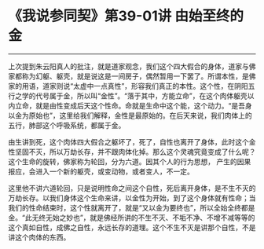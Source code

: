 # 《我说参同契》第39-01讲 由始至终的金

------

上次提到朱云阳真人的批注，就是道家观念，我们这个四大假合的身体，道家与佛家都称为幻躯、躯壳，就是说这是一间房子，偶然暂用一下罢了。所谓本性，是佛家的用语，道家则说“太虚中一点真性”，形容我们真正的本性。这个性，在阴阳五行之学的代号属于金，所以叫“金性”。“落于其中，方能立命”，在这个肉体躯壳以内立命，就是由性变成后天这个性命。命就是生命中这个能，这个动力。“是吾身以金为原始也”，这里给我们解释，金性是最原始的。在后天来说，我们肉体上的五行，肺部这个呼吸系统，都属于金。

由生讲到死，这个肉体四大假合之躯坏了，死了，自性也离开了身体，此时这个金性坚固不灭，所以万劫长存，并不跟肉体化掉。那么这个灵魂究竟变成了什么呢？这个生命的旋转，佛家称为轮回，分为六道。因其个人的行为思想， 产生的因果报应，会进入一个新的躯壳，或变动物，或者变人，不一定。

这里他不讲六道轮回，只是说明性命之间这个自性，死后离开身体，是不生不灭的万劫长存。以我们身体这个生命来讲，以金性为开始，到了这个身体就有性命；当我们的性命结束时，这个性就离开了，就是“又以金为要终也”，所以全始全终都是金。“此无终无始之妙也”，就是佛经所讲的不生不灭、不垢不净、不增不减等等的这个真如自性，成佛之自性，永远长存的道理。这个不生不灭是讲那个自性，不是讲这个肉体的东西。